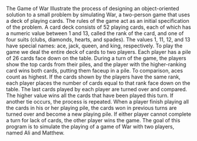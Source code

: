 The Game of War
Illustrate the process of designing an object-oriented solution to a small problem by simulating War,
a two-person game that uses a deck of playing cards. The rules of the game act as an initial specification 
of the problem. A card deck consists of 52 playing cards, each of which has a numeric value between 1 and 13,
called the rank of the card, and one of four suits (clubs, diamonds, hearts, and spades). The values 1, 11, 12, and 13
have special names: ace, jack, queen, and king, respectively. To play the game we deal the entire deck of cards to two players.
Each player has a pile of 26 cards face down on the table. During a turn of the game, 
the players show the top cards from their piles, and the player with the higher-ranking card wins both cards,
putting them faceup in a pile. To comparison, aces count as highest. If the cards shown by the players have the same rank,
each player places the number of cards equal to that rank face down on the table. The last cards played 
by each player are turned over and compared. The higher value wins all the cards that have been played this turn.
If another tie occurs, the process is repeated. When a player finish playing all the cards in his or her playing pile, 
the cards won in previous turns are turned over and become a new playing pile. If either player cannot complete 
a turn for lack of cards, the other player wins the game. The goal of this program is to simulate the playing of
a game of War with two players, named Ali and Matthew.
